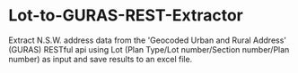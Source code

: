 # Lot-to-GURAS-REST-Extractor
Extract N.S.W. address data from the 'Geocoded Urban and Rural Address' (GURAS) RESTful api using Lot (Plan Type/Lot number/Section number/Plan number) as input and save results to an excel file.
